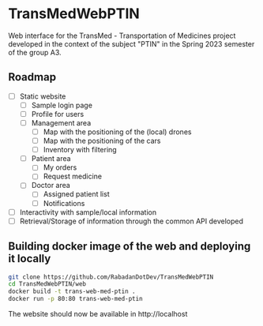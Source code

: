# TransMedWebPTIN

Web interface for the TransMed - Transportation of Medicines project developed in the context of the subject "PTIN" in the Spring 2023 semester of the group A3.

## Roadmap
- [ ] Static website
  - [ ] Sample login page
  - [ ] Profile for users
  - [ ] Management area
    - [ ] Map with the positioning of the (local) drones
    - [ ] Map with the positioning of the cars
    - [ ] Inventory with filtering
  - [ ] Patient area
    - [ ] My orders
    - [ ] Request medicine
  - [ ] Doctor area
    - [ ] Assigned patient list
    - [ ] Notifications
- [ ] Interactivity with sample/local information
- [ ] Retrieval/Storage of information through the common API developed

## Building docker image of the web and deploying it locally

```sh
git clone https://github.com/RabadanDotDev/TransMedWebPTIN
cd TransMedWebPTIN/web
docker build -t trans-web-med-ptin .
docker run -p 80:80 trans-web-med-ptin
```

The website should now be available in http://localhost

